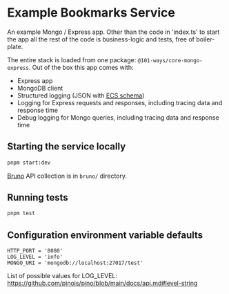 # Example Bookmarks Service

An example Mongo / Express app. Other than the code in 'index.ts' to start the app all the rest of the code is business-logic and tests, free of boiler-plate.

The entire stack is loaded from one package: `@101-ways/core-mongo-express`. Out of the box this app comes with:

- Express app
- MongoDB client
- Structured logging (JSON with [ECS schema](https://www.elastic.co/guide/en/ecs/current/ecs-field-reference.html))
- Logging for Express requests and responses, including tracing data and response time
- Debug logging for Mongo queries, including tracing data and response time

## Starting the service locally

```bash
pnpm start:dev
```

[Bruno](https://www.usebruno.com/) API collection is in `bruno/` directory.

## Running tests

```bash
pnpm test
```

## Configuration environment variable defaults

```
HTTP_PORT = '8080'
LOG_LEVEL = 'info'
MONGO_URI = 'mongodb://localhost:27017/test'
```

List of possible values for LOG_LEVEL: https://github.com/pinojs/pino/blob/main/docs/api.md#level-string
